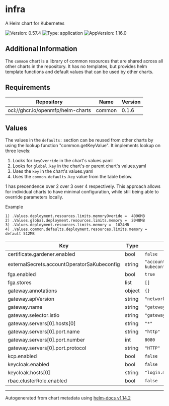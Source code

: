 # infra

A Helm chart for Kubernetes

![Version: 0.57.4](https://img.shields.io/badge/Version-0.57.4-informational?style=flat-square) ![Type: application](https://img.shields.io/badge/Type-application-informational?style=flat-square) ![AppVersion: 1.16.0](https://img.shields.io/badge/AppVersion-1.16.0-informational?style=flat-square)

## Additional Information

The `common` chart is a library of common resources that are shared across all other charts in the repository. It has no templates, but provides helm template functions and default values that can be used by other charts.

## Requirements

| Repository | Name | Version |
|------------|------|---------|
| oci://ghcr.io/openmfp/helm-charts | common | 0.1.6 |

## Values

The values in the `defaults:` section can be reused from other charts by using the lookup function "common.getKeyValue". It implements lookup on three levels:

1. Looks for `keyOverride` in the chart's values.yaml
2. Looks for `global.key` in the chart's or parent chart's values.yaml
3. Uses the `key` in the chart's values.yaml
4. Uses the `common.defaults.key` value from the table below.

1 has precendence over 2 over 3 over 4 respectively. This approach allows for individual charts to have minimal configuration, while still being able to override parameters locally.

Example
```
1) .Values.deployment.resources.limits.memoryOveride =  4096MB
2) .Values.global.deployment.resources.limits.memory =  2048MB
3) .Values.deployment.resources.limits.memory =  1024MB
4) .Values.common.defaults.deployment.resources.limits.memory = default 512MB
```

| Key | Type | Default | Description |
|-----|------|---------|-------------|
| certificate.gardener.enabled | bool | `false` |  |
| externalSecrets.accountOperatorSaKubeconfig | string | `"account-operator-sa-kubeconfig"` |  |
| fga.enabled | bool | `true` |  |
| fga.stores | list | `[]` |  |
| gateway.annotations | object | `{}` |  |
| gateway.apiVersion | string | `"networking.istio.io/v1"` |  |
| gateway.name | string | `"gateway"` |  |
| gateway.selector.istio | string | `"gateway"` |  |
| gateway.servers[0].hosts[0] | string | `"*"` |  |
| gateway.servers[0].port.name | string | `"http"` |  |
| gateway.servers[0].port.number | int | `8080` |  |
| gateway.servers[0].port.protocol | string | `"HTTP"` |  |
| kcp.enabled | bool | `false` |  |
| keycloak.enabled | bool | `false` |  |
| keycloak.hosts[0] | string | `"login.microsoftonline.com"` |  |
| rbac.clusterRole.enabled | bool | `false` |  |

----------------------------------------------
Autogenerated from chart metadata using [helm-docs v1.14.2](https://github.com/norwoodj/helm-docs/releases/v1.14.2)